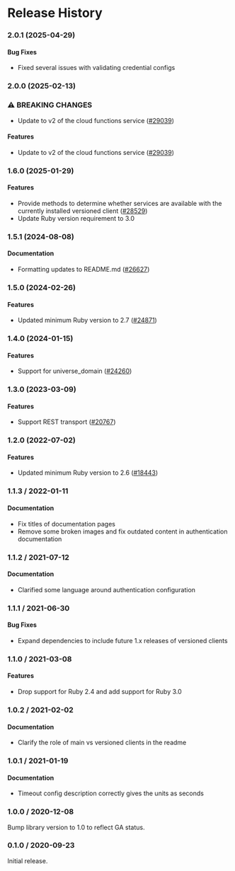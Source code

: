 # Release History

### 2.0.1 (2025-04-29)

#### Bug Fixes

* Fixed several issues with validating credential configs 

### 2.0.0 (2025-02-13)

### ⚠ BREAKING CHANGES

* Update to v2 of the cloud functions service ([#29039](https://github.com/googleapis/google-cloud-ruby/issues/29039))

#### Features

* Update to v2 of the cloud functions service ([#29039](https://github.com/googleapis/google-cloud-ruby/issues/29039)) 

### 1.6.0 (2025-01-29)

#### Features

* Provide methods to determine whether services are available with the currently installed versioned client ([#28529](https://github.com/googleapis/google-cloud-ruby/issues/28529)) 
* Update Ruby version requirement to 3.0 

### 1.5.1 (2024-08-08)

#### Documentation

* Formatting updates to README.md ([#26627](https://github.com/googleapis/google-cloud-ruby/issues/26627)) 

### 1.5.0 (2024-02-26)

#### Features

* Updated minimum Ruby version to 2.7 ([#24871](https://github.com/googleapis/google-cloud-ruby/issues/24871)) 

### 1.4.0 (2024-01-15)

#### Features

* Support for universe_domain ([#24260](https://github.com/googleapis/google-cloud-ruby/issues/24260)) 

### 1.3.0 (2023-03-09)

#### Features

* Support REST transport ([#20767](https://github.com/googleapis/google-cloud-ruby/issues/20767)) 

### 1.2.0 (2022-07-02)

#### Features

* Updated minimum Ruby version to 2.6 ([#18443](https://github.com/googleapis/google-cloud-ruby/issues/18443)) 

### 1.1.3 / 2022-01-11

#### Documentation

* Fix titles of documentation pages
* Remove some broken images and fix outdated content in authentication documentation

### 1.1.2 / 2021-07-12

#### Documentation

* Clarified some language around authentication configuration

### 1.1.1 / 2021-06-30

#### Bug Fixes

* Expand dependencies to include future 1.x releases of versioned clients

### 1.1.0 / 2021-03-08

#### Features

* Drop support for Ruby 2.4 and add support for Ruby 3.0

### 1.0.2 / 2021-02-02

#### Documentation

* Clarify the role of main vs versioned clients in the readme

### 1.0.1 / 2021-01-19

#### Documentation

* Timeout config description correctly gives the units as seconds

### 1.0.0 / 2020-12-08

Bump library version to 1.0 to reflect GA status.

### 0.1.0 / 2020-09-23

Initial release.

